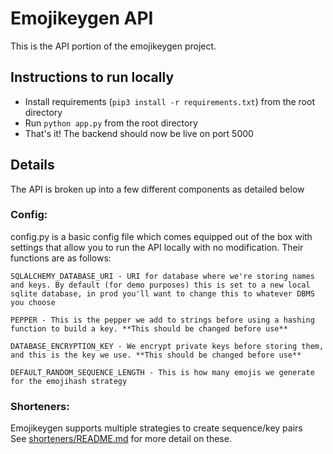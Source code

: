 # Emojikeygen API  

This is the API portion of the emojikeygen project. 

## Instructions to run locally  
  
- Install requirements (`pip3 install -r requirements.txt`) from the root directory
- Run `python app.py` from the root directory
- That's it! The backend should now be live on port 5000

## Details  
The API is broken up into a few different components as detailed below
### Config: 
config.py is a basic config file which comes equipped out of the box with settings that allow you to run the API locally with no modification. Their functions are as follows:  
```
SQLALCHEMY_DATABASE_URI - URI for database where we're storing names and keys. By default (for demo purposes) this is set to a new local sqlite database, in prod you'll want to change this to whatever DBMS you choose  

PEPPER - This is the pepper we add to strings before using a hashing function to build a key. **This should be changed before use**  

DATABASE_ENCRYPTION_KEY - We encrypt private keys before storing them, and this is the key we use. **This should be changed before use**  

DEFAULT_RANDOM_SEQUENCE_LENGTH - This is how many emojis we generate for the emojihash strategy
```
 
### Shorteners: 
Emojikeygen supports multiple strategies to create sequence/key pairs  
See [shorteners/README.md](shorteners/README.md) for more detail on these.

